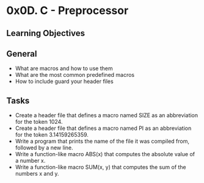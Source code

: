 # 0x0D. C - Preprocessor

## Learning Objectives

## General

- What are macros and how to use them
- What are the most common predefined macros
- How to include guard your header files


## Tasks

- Create a header file that defines a macro named SIZE as an abbreviation for the token 1024.
- Create a header file that defines a macro named PI as an abbreviation for the token 3.14159265359.
- Write a program that prints the name of the file it was compiled from, followed by a new line.
- Write a function-like macro ABS(x) that computes the absolute value of a number x.
- Write a function-like macro SUM(x, y) that computes the sum of the numbers x and y.

